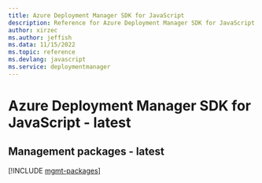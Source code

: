 ```yaml
---
title: Azure Deployment Manager SDK for JavaScript
description: Reference for Azure Deployment Manager SDK for JavaScript
author: xirzec
ms.author: jeffish
ms.data: 11/15/2022
ms.topic: reference
ms.devlang: javascript
ms.service: deploymentmanager
---
```

# Azure Deployment Manager SDK for JavaScript - latest

## Management packages - latest
[!INCLUDE [mgmt-packages](deployment-manager-mgmt-index.md)]